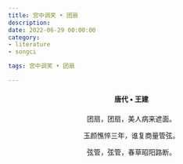 ```yaml
---
title: 宫中调笑 • 团扇
description:
date: 2022-06-29 00:00:00
category:
- literature
- songci

tags: 宫中调笑 • 团扇

---
```


<div id="poem-author">
    唐代 • 王建
</div>
<div id="poem-body">
<p class="poem-paragraph">团扇，团扇，美人病来遮面。</p>
<p class="poem-paragraph">玉颜憔悴三年，谁复商量管弦。</p>
<p class="poem-paragraph">弦管，弦管，春草昭阳路断。</p>

</div>

<style>

#poem-author {
    width: 100%;
    text-align: center;
    margin: 20px 0;
    font-weight: bold;
}
#poem-body {
    width: 100%;
    text-align: center;
}
.poem-paragraph {
    font-family: "仿宋"
}

</style>